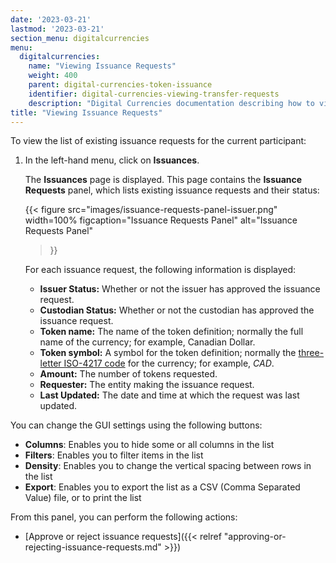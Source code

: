 ```yaml
---
date: '2023-03-21'
lastmod: '2023-03-21'
section_menu: digitalcurrencies
menu:
  digitalcurrencies:
    name: "Viewing Issuance Requests"
    weight: 400
    parent: digital-currencies-token-issuance
    identifier: digital-currencies-viewing-transfer-requests
    description: "Digital Currencies documentation describing how to view transfer requests via the GUI"
title: "Viewing Issuance Requests"
---
```


To view the list of existing issuance requests for the current participant:

1. In the left-hand menu, click on **Issuances**.

   The **Issuances** page is displayed. This page contains the **Issuance Requests** panel, which lists existing issuance requests and their status:

   {{<
      figure
	  src="images/issuance-requests-panel-issuer.png"
      width=100%
	  figcaption="Issuance Requests Panel"
	  alt="Issuance Requests Panel"
   >}}

   For each issuance request, the following information is displayed:

   * **Issuer Status:** Whether or not the issuer has approved the issuance request.
   * **Custodian Status:** Whether or not the custodian has approved the issuance request.
   * **Token name:** The name of the token definition; normally the full name of the currency; for example, Canadian Dollar.
   * **Token symbol:** A symbol for the token definition; normally the [three-letter ISO-4217 code](https://en.wikipedia.org/wiki/ISO_4217) for the currency; for example, *CAD*.
   * **Amount:** The number of tokens requested.
   * **Requester:** The entity making the issuance request.
   * **Last Updated:** The date and time at which the request was last updated.

You can change the GUI settings using the following buttons:

* **Columns**: Enables you to hide some or all columns in the list
* **Filters**: Enables you to filter items in the list
* **Density**: Enables you to change the vertical spacing between rows in the list
* **Export**: Enables you to export the list as a CSV (Comma Separated Value) file, or to print the list

From this panel, you can perform the following actions:

* [Approve or reject issuance requests]({{< relref "approving-or-rejecting-issuance-requests.md" >}})